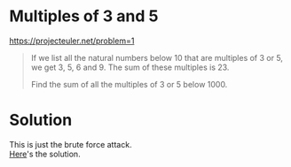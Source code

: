 # Multiples of 3 and 5
https://projecteuler.net/problem=1

> If we list all the natural numbers below 10 that are multiples of 3 or 5, we get 3, 5, 6 and 9. The sum of these multiples is 23.
>
> Find the sum of all the multiples of 3 or 5 below 1000.

# Solution
This is just the brute force attack.  
[Here](./test_001.py)'s the solution.